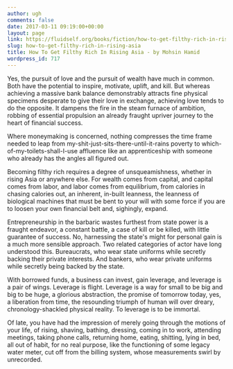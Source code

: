 ```yaml
---
author: ugh
comments: false
date: 2017-03-11 09:19:00+00:00
layout: page
link: https://fluidself.org/books/fiction/how-to-get-filthy-rich-in-rising-asia/
slug: how-to-get-filthy-rich-in-rising-asia
title: How To Get Filthy Rich In Rising Asia - by Mohsin Hamid
wordpress_id: 717
---
```


Yes, the pursuit of love and the pursuit of wealth have much in common. Both have the potential to inspire, motivate, uplift, and kill. But whereas achieving a massive bank balance demonstrably attracts fine physical specimens desperate to give their love in exchange, achieving love tends to do the opposite. It dampens the fire in the steam furnace of ambition, robbing of essential propulsion an already fraught upriver journey to the heart of financial success.
 
Where moneymaking is concerned, nothing compresses the time frame needed to leap from my-shit-just-sits-there-until-it-rains poverty to which-of-my-toilets-shall-I-use affluence like an apprenticeship with someone who already has the angles all figured out.
 
Becoming filthy rich requires a degree of unsqueamishness, whether in rising Asia or anywhere else. For wealth comes from capital, and capital comes from labor, and labor comes from equilibrium, from calories in chasing calories out, an inherent, in-built leanness, the leanness of biological machines that must be bent to your will with some force if you are to loosen your own financial belt and, sighingly, expand.
 
Entrepreneurship in the barbaric wastes furthest from state power is a fraught endeavor, a constant battle, a case of kill or be killed, with little guarantee of success. No, harnessing the state's might for personal gain is a much more sensible approach. Two related categories of actor have long understood this. Bureaucrats, who wear state uniforms while secretly backing their private interests. And bankers, who wear private uniforms while secretly being backed by the state.
 
With borrowed funds, a business can invest, gain leverage, and leverage is a pair of wings. Leverage is flight. Leverage is a way for small to be big and big to be huge, a glorious abstraction, the promise of tomorrow today, yes, a liberation from time, the resounding triumph of human will over dreary, chronology-shackled physical reality. To leverage is to be immortal.
 
Of late, you have had the impression of merely going through the motions of your life, of rising, shaving, bathing, dressing, coming in to work, attending meetings, taking phone calls, returning home, eating, shitting, lying in bed, all out of habit, for no real purpose, like the functioning of some legacy water meter, cut off from the billing system, whose measurements swirl by unrecorded.
